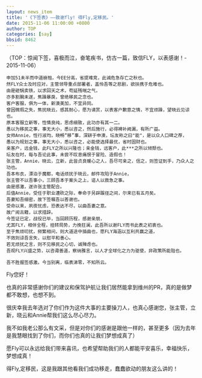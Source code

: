 ```yaml
---
layout: news_item
title: '《下签表》——致谢fly! 得Fly,定移民。'
date: 2015-11-06 11:00:00 +0800
author: TOP
categories: [say]
bbsid: 8462
---
```



（TOP：惊闻下签，喜极而泣，奋笔疾书，仿古一篇，致信FLY，以表感谢！- 2015-11-06）

    申加51未半而中道崩殂，今EE分高，省提难竞，此诚危急存亡之秋也。
    然FLY众士及时应对，主管领导重点部署者，盖怜吾等之悲剧，欲扶携于危难也。
    由是砸锅卖铁，以求回天之术，苟延残喘之气，
    亦多割腕未遂，焦躁暴戾，曾绝移民之念也。
    客户客服，俱为一体，新澳美加，不宜异同。
    曾因微瑕之失，焦扰晓云，感其耐心，愿为请赏，以表客户歉意之情，不宜烦躁，望晓云见谅也。
    原本客服立新等，性情良纯，思虑细致，此功亦有其一二。
    愚以为移民之事，事无大小，悉以咨之，然后施行，必得裨补阙漏，有所广益。
    女帅Annie，性行淑均，晓畅“移”事，深耕于申澳，坛友称之曰"能"，是以众人口碑之荐，
    愚以为规划之事，事无大小，悉以咨之，必能使选择最优，省时固财也。
    亲客户，远金钱，此FLY之所以兴隆也；亲金钱，远客户，此***之所以倾颓也。
    坛友在时，每与吾论此事，未尝不叹息痛恨于冒险、造假也！
    张主管，Annie，晓云，立新，此皆贞良暖心之人，吾尽可亲之，信之，则签证到手，乃众人之功也。
    吾本布衣，漂泊于魔都，电话烦扰于晓云，邮件攻陷于Annie，
    张主管不以吾事小，三顾吾本于案头之上，谘人以救急之事。
    由是感激，遂许张主管配合。
    后值Annie，受任于职业遭砍之际，奉命于另辟蹊径之间，尔来已有五月矣。
    吾妻知吾细密，故下签嘱吾以答谢也。
    受命以来，夙夜忧虑，恐表达不尽，以曲吾妻之意。
    故广阅古籍，以求措辞。
    今签证已定，战役已毕，当回顾历程，感谢亲朋，
    尤其FLY，相伴全程，扭转局势，力挽狂澜，此吾所以谢FLY而书此表之初衷也。
    至于焦烦叨扰，频繁相问，则大道途中插曲也，愿FLY海涵以互利共赢之道，
    不效则谅吾言失，以慰平和善心。
    若无烦扰之言，则不见移民之心切，诚殚虑也。
    吾观FLY兴盛之势，以咨诹善道，察纳雅言，以人才全球化之力为驱使，非政策所能阻也。

    吾不胜握签感激。今当别离，临表涕零，不知所云。

Fly您好！

也真的非常感谢你们的建议和保驾护航让我们居然能拿到维州的PR，真的是做梦都不敢想，也想不到。

很庆幸我去年选对了你们作为这件大事的主要操刀人，也真心感谢您，张主管，立新，晓云和Annie帮我们这么尽心尽力。

我不如我老公那么有文采，但是对你们的感谢是跟他一样的，甚至更多（因为去年是我慧眼找到了你们，而你们也真的让我们梦想成真了）

愿Fly可以永远给我们带来喜讯，也希望帮助我们的人都能平安喜乐，幸福快乐，梦想成真！

得Fly,定移民，这是我跟其他看我们成功移走，蠢蠢欲动的朋友这么讲的！
